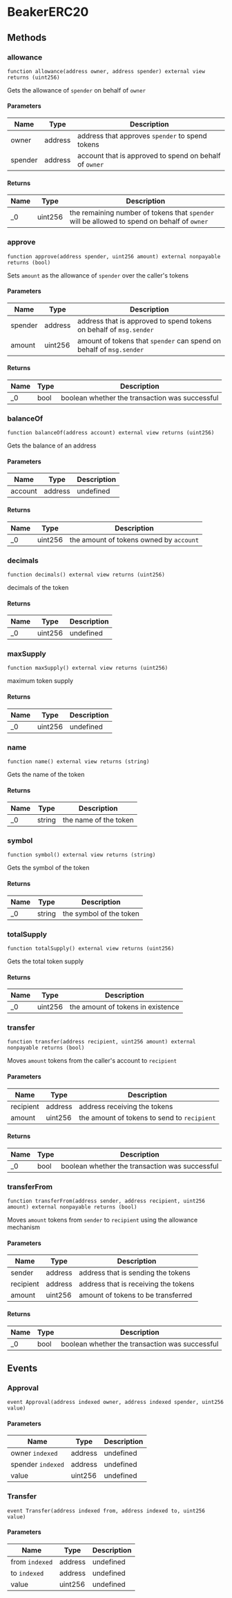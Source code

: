 # BeakerERC20









## Methods

### allowance

```solidity
function allowance(address owner, address spender) external view returns (uint256)
```

Gets the allowance of `spender` on behalf of `owner`



#### Parameters

| Name | Type | Description |
|---|---|---|
| owner | address | address that approves `spender` to spend tokens
| spender | address | account that is approved to spend on behalf of `owner`

#### Returns

| Name | Type | Description |
|---|---|---|
| _0 | uint256 | the remaining number of tokens that `spender` will be allowed to spend on behalf of `owner`

### approve

```solidity
function approve(address spender, uint256 amount) external nonpayable returns (bool)
```

Sets `amount` as the allowance of `spender` over the caller&#39;s tokens



#### Parameters

| Name | Type | Description |
|---|---|---|
| spender | address | address that is approved to spend tokens on behalf of `msg.sender`
| amount | uint256 | amount of tokens that `spender` can spend on behalf of `msg.sender`

#### Returns

| Name | Type | Description |
|---|---|---|
| _0 | bool | boolean whether the transaction was successful

### balanceOf

```solidity
function balanceOf(address account) external view returns (uint256)
```

Gets the balance of an address



#### Parameters

| Name | Type | Description |
|---|---|---|
| account | address | undefined

#### Returns

| Name | Type | Description |
|---|---|---|
| _0 | uint256 | the amount of tokens owned by `account`

### decimals

```solidity
function decimals() external view returns (uint256)
```

decimals of the token




#### Returns

| Name | Type | Description |
|---|---|---|
| _0 | uint256 | undefined

### maxSupply

```solidity
function maxSupply() external view returns (uint256)
```

maximum token supply




#### Returns

| Name | Type | Description |
|---|---|---|
| _0 | uint256 | undefined

### name

```solidity
function name() external view returns (string)
```

Gets the name of the token




#### Returns

| Name | Type | Description |
|---|---|---|
| _0 | string | the name of the token

### symbol

```solidity
function symbol() external view returns (string)
```

Gets the symbol of the token




#### Returns

| Name | Type | Description |
|---|---|---|
| _0 | string | the symbol of the token

### totalSupply

```solidity
function totalSupply() external view returns (uint256)
```

Gets the total token supply




#### Returns

| Name | Type | Description |
|---|---|---|
| _0 | uint256 | the amount of tokens in existence

### transfer

```solidity
function transfer(address recipient, uint256 amount) external nonpayable returns (bool)
```

Moves `amount` tokens from the caller&#39;s account to `recipient`



#### Parameters

| Name | Type | Description |
|---|---|---|
| recipient | address | address receiving the tokens
| amount | uint256 | the amount of tokens to send to `recipient`

#### Returns

| Name | Type | Description |
|---|---|---|
| _0 | bool | boolean whether the transaction was successful

### transferFrom

```solidity
function transferFrom(address sender, address recipient, uint256 amount) external nonpayable returns (bool)
```

Moves `amount` tokens from `sender` to `recipient` using the allowance mechanism



#### Parameters

| Name | Type | Description |
|---|---|---|
| sender | address | address that is sending the tokens
| recipient | address | address that is receiving the tokens
| amount | uint256 | amount of tokens to be transferred

#### Returns

| Name | Type | Description |
|---|---|---|
| _0 | bool | boolean whether the transaction was successful



## Events

### Approval

```solidity
event Approval(address indexed owner, address indexed spender, uint256 value)
```





#### Parameters

| Name | Type | Description |
|---|---|---|
| owner `indexed` | address | undefined |
| spender `indexed` | address | undefined |
| value  | uint256 | undefined |

### Transfer

```solidity
event Transfer(address indexed from, address indexed to, uint256 value)
```





#### Parameters

| Name | Type | Description |
|---|---|---|
| from `indexed` | address | undefined |
| to `indexed` | address | undefined |
| value  | uint256 | undefined |



